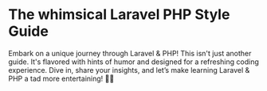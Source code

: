 # The whimsical Laravel PHP Style Guide
Embark on a unique journey through Laravel &amp; PHP! This isn't just another guide. It's flavored with hints of humor and designed for a refreshing coding experience. Dive in, share your insights, and let’s make learning Laravel &amp; PHP a tad more entertaining! 🎸📖
